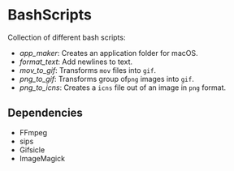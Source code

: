 # BashScripts
Collection of different bash scripts:

- _app_maker_: Creates an application folder for macOS.
- _format_text_: Add newlines to text.
- _mov_to_gif_: Transforms `mov` files into `gif`.
- _png_to_gif_: Transforms group of`png` images into `gif`.
- _png_to_icns_: Creates a `icns` file out of an image in `png` format.



## Dependencies

- FFmpeg
- sips
- Gifsicle
- ImageMagick